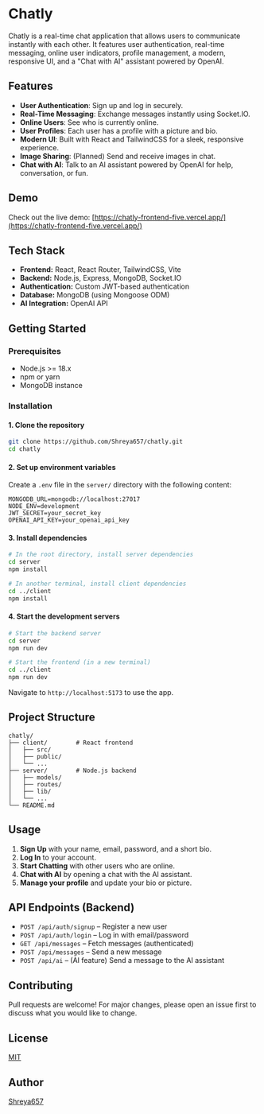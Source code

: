 # Chatly

Chatly is a real-time chat application that allows users to communicate instantly with each other. It features user authentication, real-time messaging, online user indicators, profile management, a modern, responsive UI, and a "Chat with AI" assistant powered by OpenAI.

## Features

- **User Authentication**: Sign up and log in securely.
- **Real-Time Messaging**: Exchange messages instantly using Socket.IO.
- **Online Users**: See who is currently online.
- **User Profiles**: Each user has a profile with a picture and bio.
- **Modern UI**: Built with React and TailwindCSS for a sleek, responsive experience.
- **Image Sharing**: (Planned) Send and receive images in chat.
- **Chat with AI**: Talk to an AI assistant powered by OpenAI for help, conversation, or fun.

## Demo

Check out the live demo: [https://chatly-frontend-five.vercel.app/](https://chatly-frontend-five.vercel.app/)

## Tech Stack

- **Frontend:** React, React Router, TailwindCSS, Vite
- **Backend:** Node.js, Express, MongoDB, Socket.IO
- **Authentication:** Custom JWT-based authentication
- **Database:** MongoDB (using Mongoose ODM)
- **AI Integration:** OpenAI API

## Getting Started

### Prerequisites

- Node.js >= 18.x
- npm or yarn
- MongoDB instance

### Installation

#### 1. Clone the repository

```bash
git clone https://github.com/Shreya657/chatly.git
cd chatly
```

#### 2. Set up environment variables

Create a `.env` file in the `server/` directory with the following content:

```
MONGODB_URL=mongodb://localhost:27017
NODE_ENV=development
JWT_SECRET=your_secret_key
OPENAI_API_KEY=your_openai_api_key
```

#### 3. Install dependencies

```bash
# In the root directory, install server dependencies
cd server
npm install

# In another terminal, install client dependencies
cd ../client
npm install
```

#### 4. Start the development servers

```bash
# Start the backend server
cd server
npm run dev

# Start the frontend (in a new terminal)
cd ../client
npm run dev
```

Navigate to `http://localhost:5173` to use the app.

## Project Structure

```
chatly/
├── client/        # React frontend
│   ├── src/
│   ├── public/
│   └── ...
├── server/        # Node.js backend
│   ├── models/
│   ├── routes/
│   ├── lib/
│   └── ...
└── README.md
```

## Usage

1. **Sign Up** with your name, email, password, and a short bio.
2. **Log In** to your account.
3. **Start Chatting** with other users who are online.
4. **Chat with AI** by opening a chat with the AI assistant.
5. **Manage your profile** and update your bio or picture.

## API Endpoints (Backend)

- `POST /api/auth/signup` – Register a new user
- `POST /api/auth/login` – Log in with email/password
- `GET /api/messages` – Fetch messages (authenticated)
- `POST /api/messages` – Send a new message
- `POST /api/ai` – (AI feature) Send a message to the AI assistant

## Contributing

Pull requests are welcome! For major changes, please open an issue first to discuss what you would like to change.

## License

[MIT](LICENSE)

## Author

[Shreya657](https://github.com/Shreya657)
